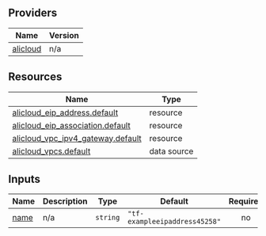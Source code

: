<!-- BEGIN_TF_DOCS -->
## Providers

| Name | Version |
|------|---------|
| <a name="provider_alicloud"></a> [alicloud](#provider\_alicloud) | n/a |

## Resources

| Name | Type |
|------|------|
| [alicloud_eip_address.default](https://registry.terraform.io/providers/hashicorp/alicloud/latest/docs/resources/eip_address) | resource |
| [alicloud_eip_association.default](https://registry.terraform.io/providers/hashicorp/alicloud/latest/docs/resources/eip_association) | resource |
| [alicloud_vpc_ipv4_gateway.default](https://registry.terraform.io/providers/hashicorp/alicloud/latest/docs/resources/vpc_ipv4_gateway) | resource |
| [alicloud_vpcs.default](https://registry.terraform.io/providers/hashicorp/alicloud/latest/docs/data-sources/vpcs) | data source |

## Inputs

| Name | Description | Type | Default | Required |
|------|-------------|------|---------|:--------:|
| <a name="input_name"></a> [name](#input\_name) | n/a | `string` | `"tf-exampleeipaddress45258"` | no |
<!-- END_TF_DOCS -->    